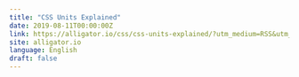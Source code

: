 ```yaml
---
title: "CSS Units Explained"
date: 2019-08-11T00:00:00Z
link: https://alligator.io/css/css-units-explained/?utm_medium=RSS&utm_source=news.12bit.vn
site: alligator.io
language: English
draft: false
---
```

